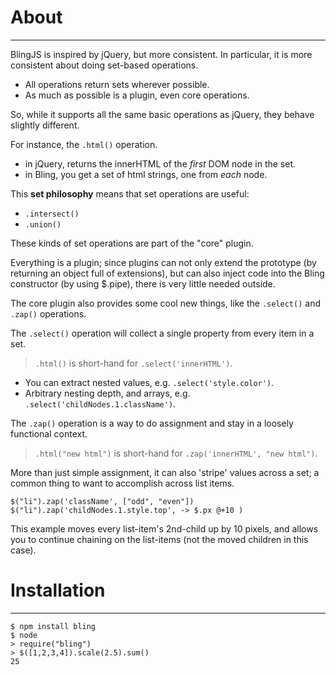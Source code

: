# About
-------

BlingJS is inspired by jQuery, but more consistent.
In particular, it is more consistent about doing set-based operations.

* All operations return sets wherever possible.
* As much as possible is a plugin, even core operations.

So, while it supports all the same basic operations as jQuery, they behave
slightly different.

For instance, the `.html()` operation.
* in jQuery, returns the innerHTML of the _first_ DOM node in the set.
* in Bling, you get a set of html strings, one from _each_ node.

This **set philosophy** means that set operations are useful:
* `.intersect()`
* `.union()`

These kinds of set operations are part of the "core" plugin.

Everything is a plugin; since plugins can not only extend the prototype (by returning an object full of extensions),
but can also inject code into the Bling constructor (by using $.pipe), there is very little needed outside.

The core plugin also provides some cool new things, like the `.select()` and `.zap()` operations.

The `.select()` operation will collect a single property from every item in
a set.
> `.html()` is short-hand for `.select('innerHTML')`.

* You can extract nested values, e.g. `.select('style.color')`.
* Arbitrary nesting depth, and arrays, e.g. `.select('childNodes.1.className')`.

The `.zap()` operation is a way to do assignment and stay in a loosely
functional context.
> `.html("new html")` is short-hand for `.zap('innerHTML', "new html")`.

More than just simple assignment, it can also 'stripe' values across a set;
a common thing to want to accomplish across list items.

    $("li").zap('className', ["odd", "even"])
    $("li").zap('childNodes.1.style.top', -> $.px @+10 )

This example moves every list-item's 2nd-child up by 10 pixels, and allows you to continue chaining
on the list-items (not the moved children in this case).

# Installation
--------------
    $ npm install bling
    $ node
    > require("bling")
    > $([1,2,3,4]).scale(2.5).sum()
    25

